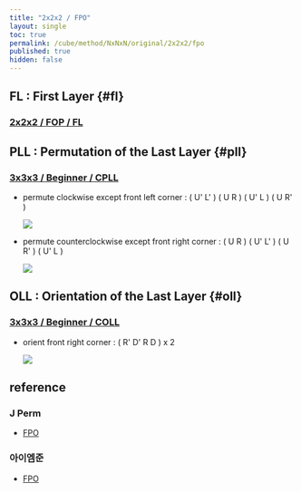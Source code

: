 ```yaml
---
title: "2x2x2 / FPO"
layout: single
toc: true
permalink: /cube/method/NxNxN/original/2x2x2/fpo
published: true
hidden: false
---
```


<head>
  <base target="_blank">
  <style>
    img {
      max-width:150px;
    }
  </style>
</head>



## FL : First Layer {#fl}

### [2x2x2 / FOP / FL](/cube/method/NxNxN/original/2x2x2/fop#fl)



## PLL : Permutation of the Last Layer {#pll}

### [3x3x3 / Beginner / CPLL](/cube/method/NxNxN/original/3x3x3/beginner#cpll)

- permute clockwise except front left corner : ( U' L' ) ( U R ) ( U' L ) ( U R' )

  <a href="https://alpha.twizzle.net/edit/?puzzle=2x2x2&setup-anchor=end&stickering=PLL&alg=U%27+L%27+U+R+U%27+L+U+R%27">
    <img src="https://user-images.githubusercontent.com/92285528/215317611-409ec13e-14df-43e6-ad34-f74d4f450db4.png">
  </a>

- permute counterclockwise except front right corner : ( U R ) ( U' L' ) ( U R' ) ( U' L )

  <a href="https://alpha.twizzle.net/edit/?puzzle=2x2x2&setup-anchor=end&stickering=PLL&alg=U+R+U%27+L%27+U+R%27+U%27+L">
    <img src="https://user-images.githubusercontent.com/92285528/215317721-827a6e7c-6d7f-4056-82db-2c5710ec7b3c.png">
  </a>



## OLL : Orientation of the Last Layer {#oll}

### [3x3x3 / Beginner / COLL](/cube/method/NxNxN/original/3x3x3/beginner#coll)

- orient front right corner : ( R' D' R D ) x 2

  <a href="https://alpha.twizzle.net/edit/?puzzle=2x2x2&setup-anchor=end&stickering=LL&alg=%28R%27+D%27+R+D%294+U+%28R%27+D%27+R+D%294+U+%28R%27+D%27+R+D%292+U+%28R%27+D%27+R+D%292">
    <img src="https://user-images.githubusercontent.com/92285528/215317779-f58ff4ac-8120-4a62-b139-34def5bebd26.png">
  </a>



## reference

### J Perm

- [FPO](https://jperm.net/2x2)

### 아이엠준

- [FPO](https://youtu.be/3UtuDW2THL4)

